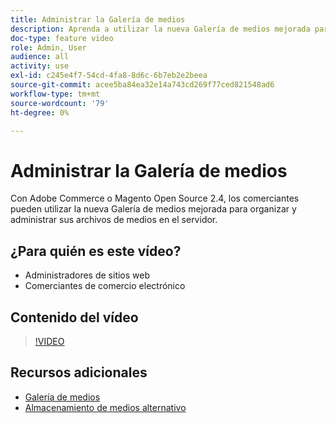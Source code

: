 ```yaml
---
title: Administrar la Galería de medios
description: Aprenda a utilizar la nueva Galería de medios mejorada para organizar y administrar archivos de medios en el servidor.
doc-type: feature video
role: Admin, User
audience: all
activity: use
exl-id: c245e4f7-54cd-4fa8-8d6c-6b7eb2e2beea
source-git-commit: acee5ba84ea32e14a743cd269f77ced821548ad6
workflow-type: tm+mt
source-wordcount: '79'
ht-degree: 0%

---
```


# Administrar la Galería de medios

Con Adobe Commerce o Magento Open Source 2.4, los comerciantes pueden utilizar la nueva Galería de medios mejorada para organizar y administrar sus archivos de medios en el servidor.

## ¿Para quién es este vídeo?

- Administradores de sitios web
- Comerciantes de comercio electrónico

## Contenido del vídeo

>[!VIDEO](https://video.tv.adobe.com/v/343785?quality=12&learn=on)

## Recursos adicionales

- [Galería de medios](https://docs.magento.com/user-guide/cms/media-gallery.html)
- [Almacenamiento de medios alternativo](https://docs.magento.com/user-guide/system/media-storage.html)
